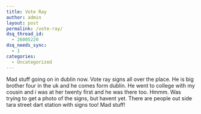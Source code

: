 ```yaml
---
title: Vote Ray
author: admin
layout: post
permalink: /vote-ray/
dsq_thread_id:
  - 26005220
dsq_needs_sync:
  - 1
categories:
  - Uncategorized
---
```

Mad stuff going on in dublin now. Vote ray signs all over the place. He is big brother four in the uk and he comes form dublin. He went to college with my cousin and i was at her twenty first and he was there too. Hmmm. Was trying to get a photo of the signs, but havent yet. There are people out side tara street dart station with signs too! Mad stuff!